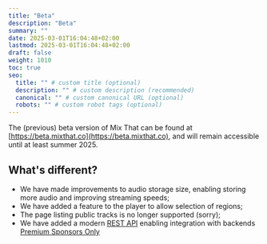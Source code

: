```yaml
---
title: "Beta"
description: "Beta"
summary: ""
date: 2025-03-01T16:04:48+02:00
lastmod: 2025-03-01T16:04:48+02:00
draft: false
weight: 1010
toc: true
seo:
  title: "" # custom title (optional)
  description: "" # custom description (recommended)
  canonical: "" # custom canonical URL (optional)
  robots: "" # custom robot tags (optional)
---
```


The (previous) beta version of Mix That can be found at [https://beta.mixthat.co](https://beta.mixthat.co), and will remain accessible until at least summer 2025.

## What's different?

- We have made improvements to audio storage size, enabling storing more audio and improving streaming speeds;
- We have added a feature to the player to allow selection of regions;
- The page listing public tracks is no longer supported (sorry);
- We have added a modern [REST API](/docs/guides/api/) enabling integration with backends [Premium Sponsors Only](/docs/reference/sponsor-this-project/)
